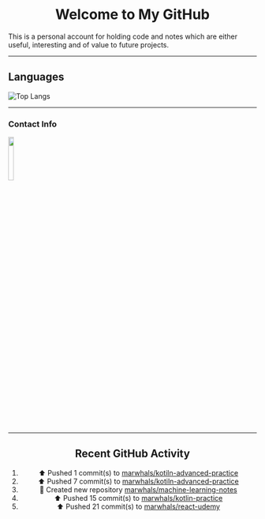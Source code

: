 <div style="text-align: center;">

# Welcome to My GitHub

</div>

This is a personal account for holding code and notes which are either useful, interesting and of value to future projects.

---
## Languages

![Top Langs](https://github-readme-stats.vercel.app/api/top-langs/?username=marwhals&layout=compact&bg_color=282c34&text_color=ffffff&title_color=ff5733)
 
---

### Contact Info

<a href="https://www.linkedin.com/in/marjanmubarok/">
  <img src="https://upload.wikimedia.org/wikipedia/commons/0/01/LinkedIn_Logo.svg" width="15%">
</a>

---

<div style="text-align: center;">

## Recent GitHub Activity

<!--RECENT_ACTIVITY:start-->
1. ⬆️ Pushed 1 commit(s) to [marwhals/kotiln-advanced-practice](https://github.com/marwhals/kotiln-advanced-practice)<br>
2. ⬆️ Pushed 7 commit(s) to [marwhals/kotiln-advanced-practice](https://github.com/marwhals/kotiln-advanced-practice)<br>
3. 📔 Created new repository [marwhals/machine-learning-notes](https://github.com/marwhals/machine-learning-notes)<br>
4. ⬆️ Pushed 15 commit(s) to [marwhals/kotlin-practice](https://github.com/marwhals/kotlin-practice)<br>
5. ⬆️ Pushed 21 commit(s) to [marwhals/react-udemy](https://github.com/marwhals/react-udemy)<br>
<!--RECENT_ACTIVITY:end-->

</div>